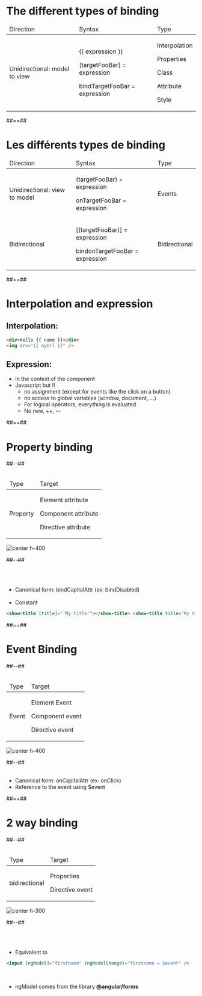 <!-- .slide -->

# The different types of binding

<table>
    <thead>
        <tr>
            <td>Direction</td>
            <td>Syntax</td>
            <td>Type</td>
        </tr>
    </thead>
    <tbody>
        <tr>
            <td>Unidirectional: model to view</td>
            <td>
                <p>{{ expression }}</p>
                <p>[targetFooBar] = expression</p>
                <p>bindTargetFooBar = expression</p>
            </td>
            <td>
                <p>Interpolation</p>
                <p>Properties</p>
                <p>Class</p>
                <p>Attribute</p>
                <p>Style</p>
            </td>
        </tr>       
    </tbody>
</table>

##==##

<!-- .slide -->

# Les différents types de binding

<table>
    <thead>
        <tr>
            <td>Direction</td>
            <td>Syntax</td>
            <td>Type</td>
        </tr>
    </thead>
    <tbody>        
        <tr>
            <td>Unidirectional: view to model</td>
            <td>
                <p>(targetFooBar) = expression</p>
                <p>onTargetFooBar = expression</p>
            </td>
            <td>Events</td>
        </tr>
        <tr>
            <td>Bidirectional</td>
            <td>
                <p>[(targetFooBar)] = expression</p>
                <p>bindonTargetFooBar = expression</p>
            </td>
            <td>Bidirectional</td>
        </tr>
    </tbody>
</table>

##==##

<!-- .slide: class="with-code inconsolata" -->

# Interpolation and expression

## Interpolation:

```html
<div>Hello {{ name }}</div>
<img src="{{ myUrl }}" />
```

<!-- .element: class="medium-code" -->

## Expression:

-   In the context of the component
-   Javascript but !!
    -   no assignment (except for events like the click on a button)
    -   no access to global variables (window, document, ...)
    -   For logical operators, everything is evaluated
    -   No new, ++, --

##==##

<!-- .slide: class="two-column-layout" -->

# Property binding

##--##
<br><br>

<table>
    <thead>
        <tr>
            <td>Type</td>
            <td>Target</td>
        </tr>
    </thead>
    <tbody>
        <tr>
            <td>Property</td>
            <td>
                <p> Element attribute </p>
                <p> Component attribute </p>
                <p> Directive attribute </p>
            </td>
        </tr>
    </tbody>
</table>

![center h-400](assets/images/school/databinding/properties_binding.png)

##--##

<!-- .slide: class="with-code inconsolata" -->

<br><br>

-   Canonical form: bindCapitalAttr (ex: bindDisabled) <br> <br>
-   Constant

```html
<show-title [title]="'My title'"></show-title> <show-title title="My title"></show-title>
```

<!-- .element: class="medium-code" -->

##==##

<!-- .slide: class="two-column-layout" -->

# Event Binding

##--##
<br><br>

<table>
    <thead>
        <tr>
            <td>Type</td>
            <td>Target</td>
        </tr>
    </thead>
    <tbody>
        <tr>
            <td>Event</td>
            <td>
                <p> Element Event </p>
                <p> Component event </p>
                <p> Directive event </p>
            </td>
        </tr>
    </tbody>
</table>

![center h-400](assets/images/school/databinding/event_binding.png)

##--##
<br><br>

-   Canonical form: onCapitalAttr (ex: onClick)
-   Reference to the event using \$event

##==##

<!-- .slide: class="two-column-layout" -->

# 2 way binding

##--##
<br><br>

<table>
    <thead>
        <tr>
            <td>Type</td>
            <td>Target</td>
        </tr>
    </thead>
    <tbody>
        <tr>
            <td>bidirectional</td>
            <td>
                <p> Properties </p>
                <p> Directive event </p>
            </td>
        </tr>
    </tbody>
</table>

![center h-300](assets/images/school/databinding/two_way_binding.png)

##--##

<!-- .slide: class="with-code inconsolata" -->

<br><br>

-   Equivalent to

```html
<input [ngModel]="firstname" (ngModelChange)="firstname = $event" />
```

<!-- .element: class="big-code" -->
<br>

-   <bg>ngModel</bg> comes from the library <strong>@angular/forms</strong>
